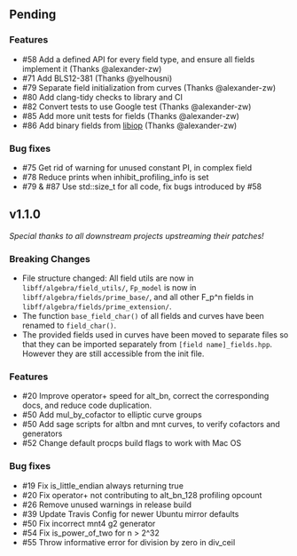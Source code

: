 ## Pending

### Features
- #58 Add a defined API for every field type, and ensure all fields implement it (Thanks @alexander-zw)
- #71 Add BLS12-381 (Thanks @yelhousni)
- #79 Separate field initialization from curves (Thanks @alexander-zw)
- #80 Add clang-tidy checks to library and CI
- #82 Convert tests to use Google test (Thanks @alexander-zw)
- #85 Add more unit tests for fields (Thanks @alexander-zw)
- #86 Add binary fields from [libiop](https://github.com/scipr-lab/libiop) (Thanks @alexander-zw)

### Bug fixes
- #75 Get rid of warning for unused constant PI, in complex field
- #78 Reduce prints when inhibit_profiling_info is set
- #79 & #87 Use std::size_t for all code, fix bugs introduced by #58

## v1.1.0

_Special thanks to all downstream projects upstreaming their patches!_

### Breaking Changes
- File structure changed: All field utils are now in `libff/algebra/field_utils/`, `Fp_model` is
  now in `libff/algebra/fields/prime_base/`, and all other F_p^n fields in
  `libff/algebra/fields/prime_extension/`.
- The function `base_field_char()` of all fields and curves have been renamed to `field_char()`.
- The provided fields used in curves have been moved to separate files so that they can be imported
  separately from `[field name]_fields.hpp`. However they are still accessible from the init file.

### Features
- #20 Improve operator+ speed for alt_bn, correct the corresponding docs, and reduce code duplication.
- #50 Add mul_by_cofactor to elliptic curve groups
- #50 Add sage scripts for altbn and mnt curves, to verify cofactors and generators
- #52 Change default procps build flags to work with Mac OS

### Bug fixes
- #19 Fix is_little_endian always returning true
- #20 Fix operator+ not contributing to alt_bn_128 profiling opcount 
- #26 Remove unused warnings in release build
- #39 Update Travis Config for newer Ubuntu mirror defaults
- #50 Fix incorrect mnt4 g2 generator
- #54 Fix is_power_of_two for n > 2^32
- #55 Throw informative error for division by zero in div_ceil
